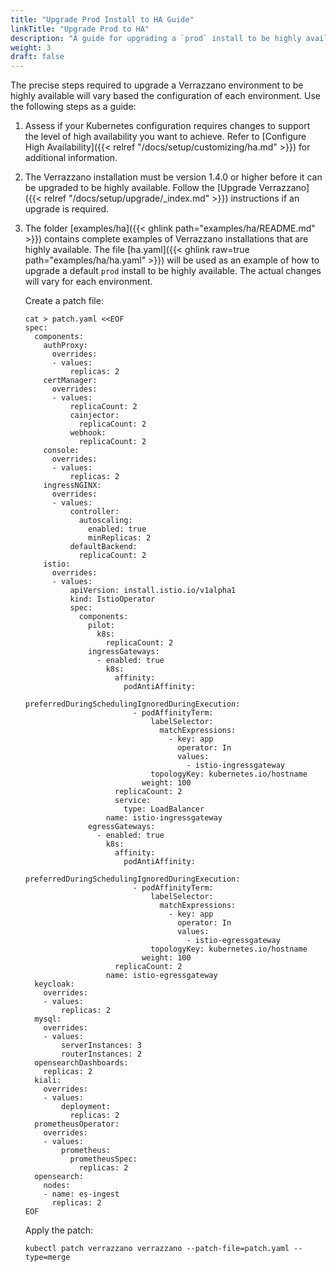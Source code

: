 ```yaml
---
title: "Upgrade Prod Install to HA Guide"
linkTitle: "Upgrade Prod to HA"
description: "A guide for upgrading a `prod` install to be highly available"
weight: 3
draft: false
---
```


The precise steps required to upgrade a Verrazzano environment to be highly available will vary based the configuration of each environment.  Use the following steps as a guide:

1. Assess if your Kubernetes configuration requires changes to support the level of high availability you want to achieve.  Refer to [Configure High Availability]({{< relref "/docs/setup/customizing/ha.md" >}}) for additional information.

1. The Verrazzano installation must be version 1.4.0 or higher before it can be upgraded to be highly available.  Follow the [Upgrade Verrazzano]({{< relref "/docs/setup/upgrade/_index.md" >}}) instructions if an upgrade is required.

1. The folder [examples/ha]({{< ghlink path="examples/ha/README.md" >}}) contains complete examples of Verrazzano installations that are highly available. The  file [ha.yaml]({{< ghlink raw=true path="examples/ha/ha.yaml" >}}) will be used as an example of how to upgrade a default `prod` install to be highly available.  The actual changes will vary for each environment.

   Create a patch file:
   ```
   cat > patch.yaml <<EOF
   spec:
     components:
       authProxy:
         overrides:
         - values:
             replicas: 2
       certManager:
         overrides:
         - values:
             replicaCount: 2
             cainjector:
               replicaCount: 2
             webhook:
               replicaCount: 2
       console:
         overrides:
         - values:
             replicas: 2
       ingressNGINX:
         overrides:
         - values:
             controller:
               autoscaling:
                 enabled: true
                 minReplicas: 2
             defaultBackend:
               replicaCount: 2
       istio:
         overrides:
         - values:
             apiVersion: install.istio.io/v1alpha1
             kind: IstioOperator
             spec:
               components:
                 pilot:
                   k8s:
                     replicaCount: 2
                 ingressGateways:
                   - enabled: true
                     k8s:
                       affinity:
                         podAntiAffinity:
                           preferredDuringSchedulingIgnoredDuringExecution:
                           - podAffinityTerm:
                               labelSelector:
                                 matchExpressions:
                                   - key: app
                                     operator: In
                                     values:
                                       - istio-ingressgateway
                               topologyKey: kubernetes.io/hostname
                             weight: 100
                       replicaCount: 2
                       service:
                         type: LoadBalancer
                     name: istio-ingressgateway
                 egressGateways:
                   - enabled: true
                     k8s:
                       affinity:
                         podAntiAffinity:
                           preferredDuringSchedulingIgnoredDuringExecution:
                           - podAffinityTerm:
                               labelSelector:
                                 matchExpressions:
                                   - key: app
                                     operator: In
                                     values:
                                       - istio-egressgateway
                               topologyKey: kubernetes.io/hostname
                             weight: 100
                       replicaCount: 2
                     name: istio-egressgateway
     keycloak:
       overrides:
       - values:
           replicas: 2
     mysql:
       overrides:
       - values:
           serverInstances: 3
           routerInstances: 2
     opensearchDashboards:
       replicas: 2
     kiali:
       overrides:
       - values:
           deployment:
             replicas: 2
     prometheusOperator:
       overrides:
       - values:
           prometheus:
             prometheusSpec:
               replicas: 2
     opensearch:
       nodes:
       - name: es-ingest
         replicas: 2
   EOF
   ```
   Apply the patch:
   ``` 
   kubectl patch verrazzano verrazzano --patch-file=patch.yaml --type=merge
   ```
